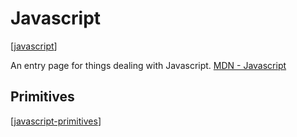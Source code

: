 # Javascript
[[javascript]]

An entry page for things dealing with Javascript.
[MDN - Javascript](https://developer.mozilla.org/en-US/docs/Web/JavaScript)

## Primitives
[[javascript-primitives]]


[//begin]: # "Autogenerated link references for markdown compatibility"
[javascript]: javascript.md "Javascript"
[javascript-primitives]: javascript-primitives.md "javascript-primitives"
[//end]: # "Autogenerated link references"